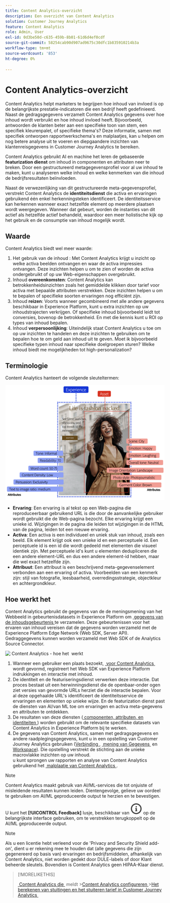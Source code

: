 ```yaml
---
title: Content Analytics-overzicht
description: Een overzicht van Content Analytics
solution: Customer Journey Analytics
feature: Content Analytics
role: Admin, User
exl-id: 0d3be50d-c635-459b-8b01-61d6d4ef0cdf
source-git-commit: 58254cab90d907ad9675c30dfc1b835910214b3a
workflow-type: tm+mt
source-wordcount: '853'
ht-degree: 0%

---
```


# Content Analytics-overzicht

Content Analytics helpt marketers te begrijpen hoe inhoud van invloed is op de belangrijkste prestatie-indicatoren die een bedrijf heeft gedefinieerd. Naast de gedragsgegevens verzamelt Content Analytics gegevens over hoe inhoud wordt verbruikt en hoe inhoud invloed heeft. Bijvoorbeeld, antwoorden de klanten beter aan een specifieke toon van stem, een specifiek kleurenpalet, of specifieke thema&#39;s? Deze informatie, samen met specifiek ontworpen rapportwerkschema&#39;s en malplaatjes, kan u helpen om nog betere analyse uit te voeren en diepgaandere inzichten van klantenreisgegevens in Customer Journey Analytics te bereiken.

Content Analytics gebruikt AI en machine het leren de gebaseerde **featurization dienst** om inhoud in componenten en attributen neer te breken. Door een gestructureerd metagegevensprofiel voor al uw inhoud te maken, kunt u analyseren welke inhoud en welke kenmerken van die inhoud de bedrijfsresultaten beïnvloeden.

Naast de verwezenlijking van dit gestructureerde meta-gegevensprofiel, verstrekt Content Analytics de **identiteitsdienst** die activa en ervaringen gebruikend één enkel herkenningsteken identificeert. De identiteitsservice kan herkennen wanneer exact hetzelfde element op meerdere plaatsen wordt weergegeven. Wanneer dat gebeurt, worden de instanties van dit actief als hetzelfde actief behandeld, waardoor een meer holistische kijk op het gebruik en de consumptie van inhoud mogelijk wordt.

## Waarde

Content Analytics biedt wel meer waarde:

1. Het gebruik van de inhoud **&#x200B;**: Met Content Analytics krijgt u inzicht op welke activa beelden ontvangen en waar de activa impressies ontvangen. Deze inzichten helpen u om te zien of worden de activa ondergebruikt of op uw Web-eigenschappen overgebruikt.
1. Inhoud **overeenkomsten**: Content Analytics kan betrokkenheidsinzichten zoals het gemiddelde klikken door tarief voor activa met bepaalde attributen verstrekken. Deze inzichten helpen u om te bepalen of specifieke soorten ervaringen nog efficiënt zijn.
1. Inhoud **reizen**: Voorts wanneer gecombineerd met alle andere gegevens beschikbaar in Experience Platform, kunt u extra inzichten op uw inhoudstrajecten verkrijgen. Of specifieke inhoud bijvoorbeeld leidt tot conversies, bovenop de betrokkenheid. En met die kennis kunt u ROI op types van inhoud bepalen.
1. Inhoud **verpersoonlijking**: Uiteindelijk staat Content Analytics u toe om op uw inzichten te handelen en deze inzichten te gebruiken om te bepalen hoe te om geld aan inhoud uit te geven. Moet ik bijvoorbeeld specifieke typen inhoud naar specifieke doelgroepen sturen? Welke inhoud biedt me mogelijkheden tot high-personalization?

## Terminologie

Content Analytics hanteert de volgende sleuteltermen:

![&#x200B; Assets en ervaringen &#x200B;](/help/content-analytics/assets/content-analytics-experience-asset.png)

* **Ervaring**: Een ervaring is al tekst op een Web-pagina die reproduceerbaar gebruikend URL is die door de aanvankelijke gebruiker wordt gebruikt die de Web-pagina bezocht. Elke ervaring krijgt een unieke id. Wijzigingen in de pagina die leiden tot wijzigingen in de HTML van de pagina, leiden tot een nieuwe ervaring.
* **Activa**: Een activa is een individueel en uniek stuk van inhoud, zoals een beeld. Elk element krijgt ook een unieke id en een perceptuele id. Een perceptuele id is een id die wordt gedeeld met elementen die visueel identiek zijn. Met perceptuele id&#39;s kunt u elementen dedupliceren die een andere element-URL en dus een andere element-id hebben, maar die wel exact hetzelfde zijn.
* **Attribuut**: Een attribuut is een beschrijvend meta-gegevenselement verbonden aan een ervaring of activa. Voorbeelden van een kenmerk zijn: stijl van fotografie, leesbaarheid, overredingsstrategie, objectkleur en achtergrondkleur.

## Hoe werkt het

Content Analytics gebruikt de gegevens van de de meningsmening van het Webbeeld in gebeurtenisdatasets in Experience Platform om [&#x200B; gegevens van de inhoudsgebeurtenis &#x200B;](config/datacollection.md) te verzamelen. Deze gebeurtenissen voor het ervaren van inhoud vereisen dat de gegevens worden verzameld met de Experience Platform Edge Network (Web SDK, Server API). Gedraggegevens kunnen worden verzameld met Web SDK of de Analytics Source Connector.

![&#x200B; Content Analytics - hoe het &#x200B;](assets/aca-overview.gif) werkt

1. Wanneer een gebruiker een plaats bezoekt, [&#x200B; voor Content Analytics &#x200B;](config/configuration.md) wordt gevormd, registreert het Web SDK van Experience Platform indrukkingen en interactie met inhoud.
1. De identiteit en de featuriseringsdienst verwerken deze interactie. Dat proces bestaat uit een herwinningsdienst die de openbaar-onder ogen ziet versies van gevormde URLs herziet die de interactie bepalen. Voor al deze opgehaalde URL&#39;s identificeert de identiteitsservice de ervaringen en elementen op unieke wijze. En de featurization dienst past de diensten van AI/van ML toe om ervaringen en activa meta-gegevens en attributen te ontdekken.
1. De resultaten van deze diensten ([&#x200B; componenten, attributen, en identiteiten &#x200B;](/help/content-analytics/report/components.md)) worden gebruikt om de relevante specifieke datasets van Content Analytics in Experience Platform bij te werken.
1. De gegevens van Content Analytics, samen met gedragsgegevens en andere raadplegingsgegevens, kunt u in een opstelling van Customer Journey Analytics gebruiken ([&#x200B; Verbinding &#x200B;](/help/connections/overview.md), [&#x200B; mening van Gegevens &#x200B;](/help/data-views/data-views.md) en [&#x200B; Workspace &#x200B;](/help/analysis-workspace/home.md)). Die opstelling verstrekt de stichting aan de unieke macrovlakke inzichten op uw inhoud. <br/> u kunt sprongen uw rapporten en analyse van Content Analytics gebruikend het [&#x200B; malplaatje van Content Analytics &#x200B;](/help/content-analytics/report/report.md#template).


>[!NOTE]
>
>Content Analytics maakt gebruik van AI/ML-services die tot onjuiste of misleidende resultaten kunnen leiden. Dientengevolge, gelieve uw oordeel te gebruiken om AI/ML geproduceerde output te herzien en te bevestigen.
>
>U kunt het **[!UICONTROL Feedback]** lusje, beschikbaar van ![&#x200B; InfoOutline &#x200B;](/help/assets/icons/InfoOutline.svg) op de belangrijkste interface gebruiken, om te verstrekken terugkoppelt op de AI/ML geproduceerde output.
>

>[!NOTE]
>
>Als u een licentie hebt verleend voor de &#39;Privacy and Security Shield add-on&#39;, dient u er rekening mee te houden dat (alle gegevens die zijn gegenereerd op basis van) ervaringen en bedrijfsmiddelen, afhankelijk van Content Analytics, niet worden gedekt door DULE-labels of door Klant beheerde sleutels. Bovendien is Content Analytics geen HIPAA-Klaar dienst.
>


>[!MORELIKETHIS]
>
>[&#x200B; Content Analytics die &#x200B;](report/report.md) meldt
>&#x200B;>[Content Analytics configureren &#x200B;](config/configuration.md)
>&#x200B;>[Het berekenen van stuitingen en het stuiteren tarief in Customer Journey Analytics &#x200B;](https://experienceleaguecommunities.adobe.com/t5/adobe-analytics-blogs/calculating-bounces-amp-bounce-rate-in-adobe-customer-journey/ba-p/706446#M454)
>

